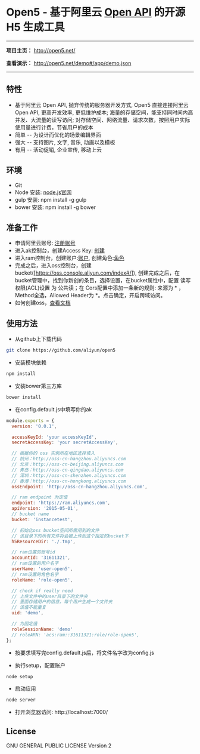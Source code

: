 Open5 - 基于阿里云 [Open API](https://docs.aliyun.com) 的开源 H5 生成工具
======

--------------

**项目主页：** http://open5.net/

**查看演示：** http://open5.net/demo#/app/demo.json

---------------

## 特性

+ 基于阿里云 Open API, 抛弃传统的服务器开发方式, Open5 直接连接阿里云 Open API, 更高开发效率, 更低维护成本; 海量的存储空间，能支持同时间内高并发、大流量的读写访问; 对存储空间、网络流量、请求次数，按照用户实际使用量进行计费，节省用户的成本
+ 简单 -- 为设计而优化的场景编辑界面
+ 强大 -- 支持图片, 文字, 音乐, 动画以及模板
+ 有用 -- 活动促销, 企业宣传, 移动上云

## 环境

+ Git
+ Node 安装: [node.js官网](https://nodejs.org/en/download/)
+ gulp 安装: npm install -g gulp
+ bower 安装: npm install -g bower

## 准备工作

+ 申请阿里云账号: [注册账号](https://account.aliyun.com/login/login.htm)
+ 进入ak控制台，创建Access Key: [创建](https://ak-console.aliyun.com/#/accesskey)
+ 进入ram控制台，创建账户:[账户](https://ram.console.aliyun.com/#/user/list), 创建角色:[角色](https://ram.console.aliyun.com/#/role/list)
+ 完成之后，进入oss控制台，创建bucket([https://oss.console.aliyun.com/index#/]), 创建完成之后，在bucket管理中，找到你新创的条目，选择设置，在bucket属性中，配置 读写权限(ACL)设置 为 公共读；在 Cors配置中添加一条新的规则: 来源为 * ，Method全选，Allowed Header为 *。点击确定，开启跨域访问。
+ 如何创建oss，[查看文档](https://docs.aliyun.com/#/pub/oss/getting-started/get-started)

## 使用方法

+ 从github上下载代码

```bash
git clone https://github.com/aliyun/open5
```

+ 安装模块依赖

```bash
npm install
```
+ 安装bower第三方库

```bash
bower install
```
+ 在config.default.js中填写你的ak

```javascript
module.exports = {
  version: '0.0.1',

  accessKeyId: 'your accessKeyId',
  secretAccessKey: 'your secretAccessKey',

  // 根据你的 oss 实例所在地区选择填入
  // 杭州：http://oss-cn-hangzhou.aliyuncs.com
  // 北京：http://oss-cn-beijing.aliyuncs.com
  // 青岛：http://oss-cn-qingdao.aliyuncs.com
  // 深圳：http://oss-cn-shenzhen.aliyuncs.com
  // 香港：http://oss-cn-hongkong.aliyuncs.com
  ossEndpoint: 'http://oss-cn-hangzhou.aliyuncs.com',

  // ram endpoint 为定值
  endpoint: 'https://ram.aliyuncs.com',
  apiVersion: '2015-05-01',
  // bucket name
  bucket: 'instancetest',

  // 初始化oss bucket空间所需用到的文件
  // 该目录下的所有文件将会被上传到这个指定的bucket下
  h5ResourceDir: './.tmp',

  // ram设置的账号id
  accountId: '31611321',
  // ram设置的用户名字
  userName: 'user-open5',
  // ram设置的角色名字
  roleName: 'role-open5',

  // check if really need
  // 上传文件中的user目录下的文件夹
  // 里面存储用户的信息，每个用户生成一个文件夹
  // 该值不能重复
  uid: 'demo',

  // 为固定值
  roleSessionName: 'demo'
  // roleARN: 'acs:ram::31611321:role/role-open5',
};

```
+ 按要求填写完config.default.js后，将文件名字改为config.js

+ 执行setup，配置账户

```bash
node setup
```
+ 启动应用

```bash
node server
```

+ 打开浏览器访问: http://localhost:7000/

## License

GNU GENERAL PUBLIC LICENSE Version 2
